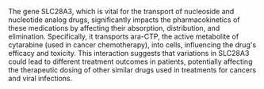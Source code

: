 The gene SLC28A3, which is vital for the transport of nucleoside and nucleotide analog drugs, significantly impacts the pharmacokinetics of these medications by affecting their absorption, distribution, and elimination. Specifically, it transports ara-CTP, the active metabolite of cytarabine (used in cancer chemotherapy), into cells, influencing the drug's efficacy and toxicity. This interaction suggests that variations in SLC28A3 could lead to different treatment outcomes in patients, potentially affecting the therapeutic dosing of other similar drugs used in treatments for cancers and viral infections.